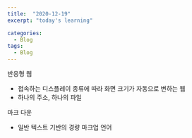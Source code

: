 ```yaml
---
title:  "2020-12-19"
excerpt: "today's learning"

categories:
  - Blog
tags:
  - Blog
---
```


반응형 웹
* 접속하는 디스플레이 종류에 따라 화면 크기가 자동으로 변하는 웹
* 하나의 주소, 하나의 파일 
  
마크 다운
* 일반 텍스트 기반의 경량 마크업 언어


